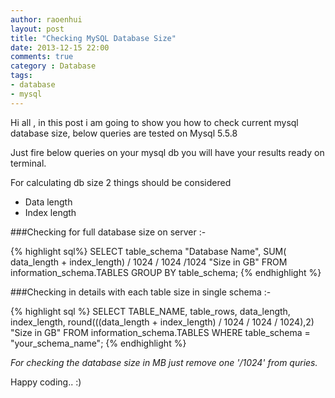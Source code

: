 ```yaml
---
author: raoenhui
layout: post
title: "Checking MySQL Database Size"
date: 2013-12-15 22:00
comments: true
category : Database
tags:
- database
- mysql
---
```


Hi all , in this post i am going to show you how to check current mysql database size, below queries are tested on Mysql 5.5.8

Just fire below queries on your mysql db you will have your results ready on terminal.

For calculating db size 2 things should be considered

+ Data length
+ Index length

###Checking for full database size on server :-

{% highlight sql%} 
SELECT table_schema "Database Name", SUM( data_length + index_length)
 / 1024 / 1024 /1024 "Size in GB" FROM information_schema.TABLES
 GROUP BY table_schema;
{% endhighlight %}

###Checking in details with each table size in single schema :-

{% highlight sql %}
SELECT TABLE_NAME, table_rows, data_length, index_length, 
round(((data_length + index_length) / 1024 / 1024 / 1024),2) "Size in GB"
FROM information_schema.TABLES WHERE table_schema = "your_schema_name";
{% endhighlight %}

_For checking the database size in MB just remove one '/1024' from quries._

Happy coding.. :)
